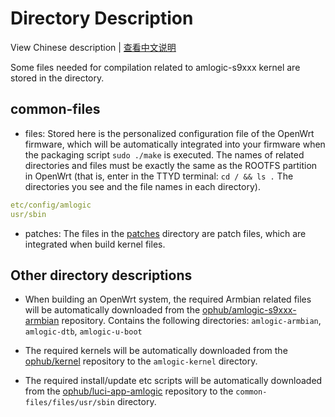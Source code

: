 # Directory Description

View Chinese description  |  [查看中文说明](README.cn.md)

Some files needed for compilation related to amlogic-s9xxx kernel are stored in the directory.

## common-files

- files: Stored here is the personalized configuration file of the OpenWrt firmware, which will be automatically integrated into your firmware when the packaging script `sudo ./make` is executed. The names of related directories and files must be exactly the same as the ROOTFS partition in OpenWrt (that is, enter in the TTYD terminal: `cd / && ls .` The directories you see and the file names in each directory).

```yaml
etc/config/amlogic
usr/sbin
```

- patches: The files in the [patches](https://github.com/ophub/amlogic-s9xxx-openwrt/tree/main/amlogic-s9xxx/common-files/patches) directory are patch files, which are integrated when build kernel files.

## Other directory descriptions

- When building an OpenWrt system, the required Armbian related files will be automatically downloaded from the [ophub/amlogic-s9xxx-armbian](https://github.com/ophub/amlogic-s9xxx-armbian) repository. Contains the following directories: `amlogic-armbian`, `amlogic-dtb`, `amlogic-u-boot`

- The required kernels will be automatically downloaded from the [ophub/kernel](https://github.com/ophub/kernel) repository to the `amlogic-kernel` directory.

- The required install/update etc scripts will be automatically downloaded from the [ophub/luci-app-amlogic](https://github.com/ophub/luci-app-amlogic) repository to the `common-files/files/usr/sbin` directory.
